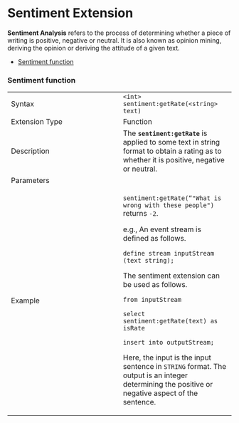 # Sentiment Extension

**Sentiment Analysis** refers to the process of determining whether a
piece of writing is positive, negative or neutral. It is also known as
opinion mining, deriving the opinion or deriving the attitude of a given
text.

-   [Sentiment function](#SentimentExtension-Sentimentfunction)

### Sentiment function

<table>
<colgroup>
<col style="width: 50%" />
<col style="width: 50%" />
</colgroup>
<tbody>
<tr class="odd">
<td>Syntax</td>
<td><code>&lt;int&gt; sentiment:getRate(&lt;string&gt; text)</code></td>
</tr>
<tr class="even">
<td>Extension Type</td>
<td>Function</td>
</tr>
<tr class="odd">
<td>Description</td>
<td>The <strong><code>sentiment:getRate</code></strong> is applied to some text in string format to obtain a rating as to whether it is positive, negative or neutral.</td>
</tr>
<tr class="even">
<td>Parameters</td>
<td> </td>
</tr>
<tr class="odd">
<td>Example</td>
<td><p><code>sentiment:getRate(“&quot;What is wrong with these people&quot;)</code> returns <code>-2</code>.</p>
<p>e.g., An event stream is defined as follows.</p>
<p><code>define stream inputStream (text string);</code></p>
<p>The sentiment extension can be used as follows.</p>
<p><code>from inputStream </code></p>
<p><code>select sentiment:getRate(text) as isRate </code></p>
<p><code>insert into outputStream;</code></p>
<div>
<div>
<p>Here, the input is the input sentence in <code>STRING</code> format. The output is an integer determining the positive or negative aspect of the sentence.</p>
</div>
</div></td>
</tr>
</tbody>
</table>
